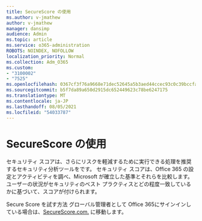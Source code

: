 ```yaml
---
title: SecureScore の使用
ms.author: v-jmathew
author: v-jmathew
manager: dansimp
audience: Admin
ms.topic: article
ms.service: o365-administration
ROBOTS: NOINDEX, NOFOLLOW
localization_priority: Normal
ms.collection: Adm_O365
ms.custom:
- "3100002"
- "7525"
ms.openlocfilehash: 0367cf3f76a9668e71dec52645a5b3aed44ccec93c0c39bccfa883212009633b
ms.sourcegitcommit: b5f7da89a650d2915dc652449623c78be6247175
ms.translationtype: MT
ms.contentlocale: ja-JP
ms.lasthandoff: 08/05/2021
ms.locfileid: "54033787"
---
```

# <a name="use-securescore"></a>SecureScore の使用

セキュリティ スコアは、さらにリスクを軽減するために実行できる処理を推奨するセキュリティ分析ツールをです。 セキュリティ スコアは、Office 365 の設定とアクティビティを調べ、Microsoft が確立した基準とそれらを比較します。 ユーザーの状況がセキュリティのベスト プラクティスとどの程度一致しているかに基づいて、スコアが付けられます。

Secure Score を試す方法 グローバル管理者として Office 365にサインインしている場合は、[SecureScore.com.](https://securescore.office.com/) に移動します。
